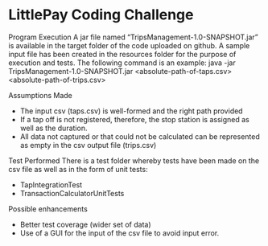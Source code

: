 # LittlePay Coding Challenge

Program Execution
A jar file named “TripsManagement-1.0-SNAPSHOT.jar” is available in the target folder of the code uploaded on github. A sample input file has been created in the resources folder for the purpose of execution and tests. The following command is an example:
  java -jar TripsManagement-1.0-SNAPSHOT.jar <absolute-path-of-taps.csv> <absolute-path-of-trips.csv> 
 
Assumptions Made
  - The input csv (taps.csv) is well-formed and the right path provided 
  - If a tap off is not registered, therefore, the stop station is assigned as well as the duration.
  - All data not captured or that could not be calculated can be represented as empty in the csv output file (trips.csv)

Test Performed
  There is a test folder whereby tests have been made on the csv file as well as in the form of unit tests:
   - TapIntegrationTest
   - TransactionCalculatorUnitTests

Possible enhancements
  - Better test coverage (wider set of data)
  - Use of a GUI for the input of the csv file to avoid input error.

